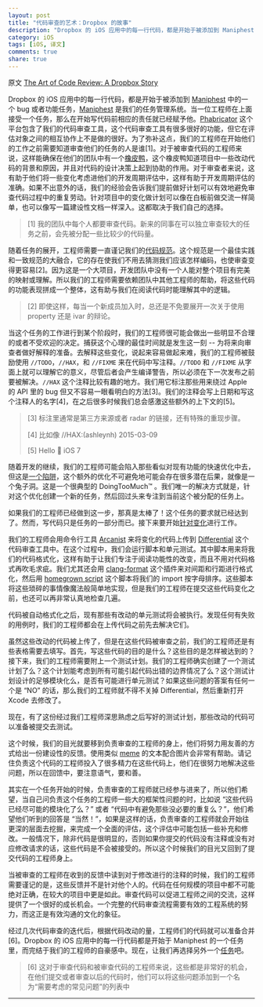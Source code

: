 ```yaml
---
layout: post   
title: "代码审查的艺术：Dropbox 的故事"  
description: "Dropbox 的 iOS 应用中的每一行代码，都是开始于被添加到 Maniphest 中的一个 bug 或者功能任务，Maniphest 是我们的任务管理系统。当一位工程师在上面接受一个任务，那么在开始写代码前相应的责任就已经赋予他。"  
category: iOS  
tags: [iOS, 译文] 
comments: true 
share: true
---
```


原文 [The Art of Code Review: A Dropbox Story](http://www.objc.io/issue-22/dropbox.html)

Dropbox 的 iOS 应用中的每一行代码，都是开始于被添加到 [Maniphest](http://phabricator.org/applications/maniphest/) 中的一个 bug 或者功能任务，[Maniphest](http://phabricator.org/applications/maniphest/) 是我们的任务管理系统。当一位工程师在上面接受一个任务，那么在开始写代码前相应的责任就已经赋予他。[Phabricator](http://phabricator.org/) 这个平台包含了我们的代码审查工具，这个代码审查工具有很多很好的功能，但它在评估对象之间的相互协作上不是做的很好。为了弥补这点，我们的工程师在开始他们的工作之前需要知道审查他们的任务的人是谁[1]。对于被审查代码的工程师来说，这样能确保在他们的团队中有一个[橡皮鸭](http://en.wikipedia.org/wiki/Rubber_duck_debugging)，这个橡皮鸭知道项目中一些改动代码的背景和原因，并且对代码的设计决策上起到协助的作用。对于审查者来说，这有助于他们将一些变化考虑进他们的开发周期评估中，这样有助于开发周期评估的准确。如果不出意外的话，我们的经验会告诉我们提前做好计划可以有效地避免审查代码过程中的重复劳动。针对项目中的变化做计划可以像在白板前做交流一样简单，也可以像写一篇建设性文档一样深入。这都取决于我们自己的选择。

> [1] 我的团队中每个人都要审查代码。新来的同事在可以独立审查较大的任务之前，会先被分配一些比较少的代码量。

随着任务的展开，工程师需要一直谨记我们的[代码规范](https://dl.dropboxusercontent.com/s/5utnlwhr18ax05c/style-guide.html?dl=0)。这个规范是一个最佳实践和一致规范的大融合，它的存在使我们不用去猜测我们应该怎样编码，也使审查变得更容易[2]。因为这是一个大项目，开发团队中没有一个人能对整个项目有完美的映射或理解。所以我们的工程师需要依赖团队中其他工程师的帮助，将这些代码的功能表现拼成一个整体，这有助与我们在阅读代码时能理解其中的逻辑。

> [2] 即使这样，每当一个新成员加入时，总还是不免要展开一次关于使用 property 还是 ivar 的辩论。

当这个任务的工作进行到某个阶段时，我们的工程师很可能会做出一些明显不合理的或者不受欢迎的决定。捕获这个心理的最佳时间就是发生这一刻 -- 为将来向审查者做好解释的准备。去解释这些变化，说起来容易做起来难，我们的工程师被鼓励使用 `//TODO`，`//HAX`，和 `//FIXME` 来在代码中写注释。`//TODO` 和 `//FIXME` 从字面上就可以理解它的意义，尽管后者会产生编译警告，所以必须在下一次发布之前要被解决。`//HAX` 这个注释比较有趣的地方。我们用它标注那些用来绕过 Apple 的 API 里的 bug 但又不容易一眼看明白的方法[3]。我们的注释会写上日期和写这个注释人的名字[4]，在之后很多时候我们总会感激这些额外的上下文的[5]。

> [3] 标注里通常是第三方来源或者 radar 的链接，还有特殊的重现步骤。
>
> [4] 比如像 //HAX:(ashleynh) 2015-03-09 
> 
> [5] Hello 👋 iOS 7

随着开发的继续，我们的工程师可能会陷入那些看似对现有功能的快速优化中去，但这是[一个陷阱](https://www.youtube.com/watch?v=4F4qzPbcFiA)，这个额外的优化不可避免地可能会存在很多潜在后果，就像是一个兔子洞。这是一个很典型的 DoingTooMuch™ 。我们唯一的解决方式就是，针对这个优化创建一个新的任务，然后回过头来专注到当前这个被分配的任务上。

如果我们的工程师已经做到这一步，那真是太棒了！这个任务的要求就已经达到了。然而，写代码只是任务的一部分而已。接下来要开始[针对变化](http://cdn.visualnews.com/wp-content/uploads/2011/10/realartistsship-iphone.jpg)进行工作。

我们的工程师会用命令行工具 [Arcanist](http://phabricator.org/applications/arcanist/) 来将变化的代码上传到 [Differential](http://phabricator.org/applications/differential/) 这个代码审查工具中。在这个过程中，我们会运行脚本和单元测试。其中脚本用来将我们的代码格式化，这样有助于让我们专注于阅读功能性的改变，而且不用对代码格式再吹毛求疵。我们尤其还会用 [clang-format](https://github.com/travisjeffery/ClangFormat-Xcode) 这个插件来对间距和行距进行格式化，然后用 [homegrown script](https://www.dropbox.com/s/71etvp8smmh8xvi/sort_imports.py?dl=0) 这个脚本将我们的 import 按字母排序。这些脚本将这些琐碎的事情像魔法般简单地实现，但是我们的工程师在提交这些代码变化之前，也还可以再非常认真地检查几遍。

代码被自动格式化之后，现有那些有改动的单元测试将会被执行。发现任何有失败的用例时，我们的工程师都会在上传代码之前先去解决它们。

虽然这些改动的代码被上传了，但是在这些代码被审查之前，我们的工程师还是有些表格需要去填写。首先，写这些代码的目的是什么？这些目的是怎样被达到的？接下来，我们的工程师需要附上一个测试计划。我们的工程师确实创建了一个测试计划了么？这个计划能考虑到所有可能引起代码出错的边界情况了么？这个测试计划设计的足够模块化么，是否有可能进行单元测试？如果这些问题的答案有任何一个是 “NO” 的话，那么我们的工程师就不得不关掉 Differential，然后重新打开 Xcode 去修改了。

现在，有了这份经过我们工程师深思熟虑之后写好的测试计划，那些改动的代码可以准备被提交去测试。

这个时候，我们的目光就要移到负责审查的工程师的身上，他们将努力用友善的方式给出一份建设性的反馈。使用类似 [meme](https://www.dropbox.com/s/qf9iqkjedzo20ob/Meme.png?dl=0) 的文本配合图片会非常有帮助。请记住负责这个代码的工程师投入了很多精力在这些代码上，他们在很努力地解决这些问题，所以在回馈中，要注意语气，要和善。

其实在一个任务开始的时候，负责审查的工程师就已经参与进来了，所以他们希望，当自己问负责这个任务的工程师一些大的框架性问题的时，比如说 “这些代码已经尽可能的模块化了么？” 或者 “代码中有避免那些没必要的重复么？”，他们希望他们听到的回答是 “当然！”，如果是这样的话，负责审查的工程师就会开始往更深的层面去挖掘，来完成一个全面的评估，这个评估中可能包括一些补充和修改。一般情况下，除非代码是很明显的，否则如果你提交的代码没有注释或没有对应修改请求的话，这些代码是不会被接受的。所以这个时候我们的目光又回到了提交代码的工程师身上。

当被审查的工程师在收到的反馈中读到对于修改进行的注释的时候，我们的工程师需要谨记的是，这些反馈并不是针对他个人的。代码在任何规模的项目中都不可能绝对正确，在较大的项目中更是如此。审查代码可以促进工程师之间的交流，这样提供了一个很好的成长机会。一个完整的代码审查流程需要有效的工程系统的努力，而这正是有效沟通的文化的象征。

经过几次代码审查的迭代后，根据代码改动的量，工程师们的代码就可以准备合并[6]。Dropbox 的 iOS 应用中的每一行代码都是开始于 Maniphest 的一个任务里，而完结于我们的工程师的自豪感中。现在，让我们再选择另外一个[任务](http://image.slidesharecdn.com/beplum-stevejobs-131221124654-phpapp02/95/best-of-steve-jobs-8-638.jpg?cb=1387651669)吧。

> [6] 这对于审查代码和被审查代码的工程师来说，这些都是非常好的机会，在他们提交或者审查以后的代码时，他们可以将这些问题添加到一个名为“需要考虑的常见问题”的列表中

----

